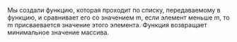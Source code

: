 Мы создали функцию, которая проходит по списку, передаваемому в функцию, и сравнивает его со значением m, если элемент меньше m, то m присваевается значение этого элемента.
Функция возвращает минимальное значение массива.